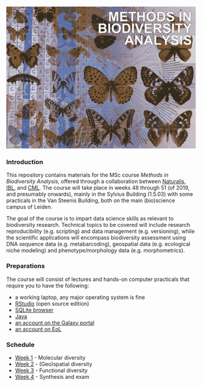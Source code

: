 ![MeBioDA](doc/desktop.png)

### Introduction

This repository contains materials for the MSc course _Methods in Biodiversity Analysis_, offered through a 
collaboration between [Naturalis](http://naturalis.nl), [IBL](https://www.universiteitleiden.nl/en/science/biology),
and [CML](https://www.universiteitleiden.nl/wiskunde-en-natuurwetenschappen/milieuwetenschappen). The course will
take place in weeks 48 through 51 (of 2019, and presumably onwards), mainly in the Sylvius Building (1.5.03) with some 
practicals in the Van Steenis Building, both on the main (bio)science campus of Leiden.

The goal of the course is to impart data science skills as relevant to biodiversity research. Technical topics to be 
covered will include research reproducibility (e.g. scripting) and data management (e.g. versioning), while the 
scientific applications will encompass biodiversity assessment using DNA sequence data (e.g. metabarcoding),
geospatial data (e.g. ecological niche modeling) and phenotype/morphology data (e.g. morphometrics). 

### Preparations

The course will consist of lectures and hands-on computer practicals that require you to have the following:

- a working laptop, any major operating system is fine
- [RStudio](https://rstudio.com/products/rstudio/) (open source edition)
- [SQLite browser](https://github.com/sqlitebrowser/sqlitebrowser)
- [Java](https://java.com/)
- [an account on the Galaxy portal](http://galaxy.naturalis.nl/user/login?use_panels=True&redirect=%2F)
- [an account on EoL](https://eol.org/users/sign_up)

### Schedule

- [Week 1](doc/week1) - Molecular diversity
- [Week 2](doc/week2) - (Geo)spatial diversity
- [Week 3](doc/week3) - Functional diversity
- [Week 4](doc/week4) - Synthesis and exam
